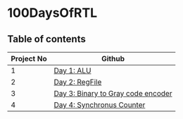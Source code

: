 # 100DaysOfRTL



## Table of contents
| Project No | Github |
| --- | ---- |
| 1 | [Day 1: ALU](https://github.com/MrWonder323/Digital-Design-Exercises/tree/main/100DaysOfRTL/Day1_ALU)                                |
| 2 | [Day 2: RegFile](https://github.com/MrWonder323/Digital-Design-Exercises/tree/main/100DaysOfRTL/Day2_RegFile)        |
| 3 | [Day 3: Binary to Gray code encoder](https://github.com/MrWonder323/Digital-Design-Exercises/tree/main/100DaysOfRTL/Day3_Binary2GrayEncoder)        |
| 4 | [Day 4: Synchronus Counter](https://github.com/MrWonder323/Digital-Design-Exercises/tree/main/100DaysOfRTL/Day4_SyncCounter)        |
